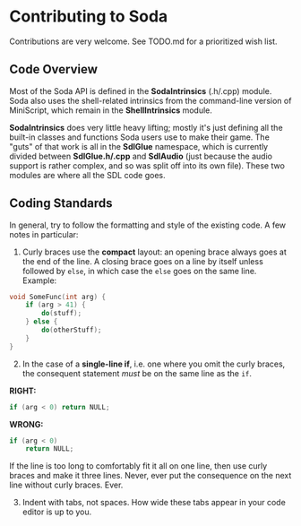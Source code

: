 # Contributing to Soda

Contributions are very welcome.  See TODO.md for a prioritized wish list.

## Code Overview

Most of the Soda API is defined in the **SodaIntrinsics** (.h/.cpp) module.  Soda also uses the shell-related intrinsics from the command-line version of MiniScript, which remain in the **ShellIntrinsics** module.

**SodaIntrinsics** does very little heavy lifting; mostly it's just defining all the built-in classes and functions Soda users use to make their game.  The "guts" of that work is all in the **SdlGlue** namespace, which is currently divided between **SdlGlue.h/.cpp** and **SdlAudio** (just because the audio support is rather complex, and so was split off into its own file).  These two modules are where all the SDL code goes.

## Coding Standards

In general, try to follow the formatting and style of the existing code.  A few notes in particular:

1. Curly braces use the **compact** layout: an opening brace always goes at the end of the line.  A closing brace goes on a line by itself unless followed by `else`, in which case the `else` goes on the same line.  Example:

```cpp
void SomeFunc(int arg) {
	if (arg > 41) {
		do(stuff);
	} else {
		do(otherStuff);
	}
}
```

2. In the case of a **single-line if**, i.e. one where you omit the curly braces, the consequent statement *must* be on the same line as the `if`.

**RIGHT:**
```cpp
if (arg < 0) return NULL;
``` 

**WRONG:**
```cpp
if (arg < 0)
	return NULL;
```

If the line is too long to comfortably fit it all on one line, then use curly braces and make it three lines.  Never, ever put the consequence on the next line without curly braces.  Ever.

3. Indent with tabs, not spaces.  How wide these tabs appear in your code editor is up to you.
